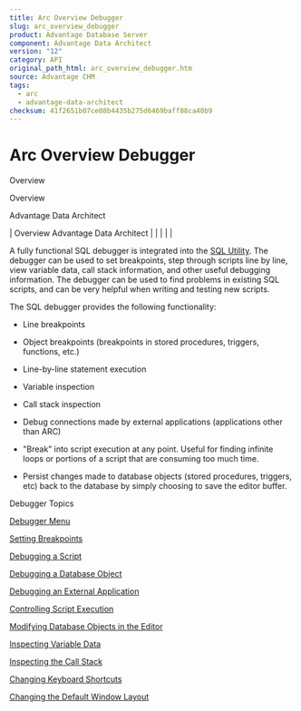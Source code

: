 ```yaml
---
title: Arc Overview Debugger
slug: arc_overview_debugger
product: Advantage Database Server
component: Advantage Data Architect
version: "12"
category: API
original_path_html: arc_overview_debugger.htm
source: Advantage CHM
tags:
  - arc
  - advantage-data-architect
checksum: 41f2651b07ce08b4435b275d6469baff88ca40b9
---
```


# Arc Overview Debugger

Overview

Overview

Advantage Data Architect

| Overview  Advantage Data Architect |  |  |  |  |

A fully functional SQL debugger is integrated into the [SQL Utility](arc_native_sql_utility.md). The debugger can be used to set breakpoints, step through scripts line by line, view variable data, call stack information, and other useful debugging information. The debugger can be used to find problems in existing SQL scripts, and can be very helpful when writing and testing new scripts.

The SQL debugger provides the following functionality:

- Line breakpoints

- Object breakpoints (breakpoints in stored procedures, triggers, functions, etc.)

- Line-by-line statement execution

- Variable inspection

- Call stack inspection

- Debug connections made by external applications (applications other than ARC)

- "Break" into script execution at any point. Useful for finding infinite loops or portions of a script that are consuming too much time.

- Persist changes made to database objects (stored procedures, triggers, etc) back to the database by simply choosing to save the editor buffer.

Debugger Topics

[Debugger Menu](arc_debugger_menu.md)

[Setting Breakpoints](arc_setting_breakpoints.md)

[Debugging a Script](arc_debugging_a_script.md)

[Debugging a Database Object](arc_debugging_a_database_object.md)

[Debugging an External Application](arc_debugging_an_external_application.md)

[Controlling Script Execution](arc_controlling_script_execution.md)

[Modifying Database Objects in the Editor](arc_modifying_database_objects_in_the_editor.md)

[Inspecting Variable Data](arc_inspecting_variable_data.md)

[Inspecting the Call Stack](arc_inspecting_the_call_stack.md)

[Changing Keyboard Shortcuts](arc_changing_keyboard_shortcuts.md)

[Changing the Default Window Layout](arc_changing_the_default_window_layout.md)
